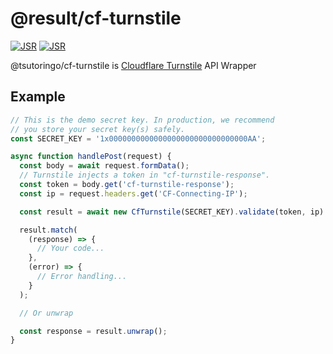 # @result/cf-turnstile
[![JSR](https://jsr.io/badges/@result/cf-turnstile)](https://jsr.io/@result/cf-turnstile)
[![JSR](https://jsr.io/badges/@result/cf-turnstile/score)](https://jsr.io/@result/cf-turnstile)

@tsutoringo/cf-turnstile is [Cloudflare Turnstile](https://developers.cloudflare.com/turnstile/) API Wrapper

## Example
```ts
// This is the demo secret key. In production, we recommend
// you store your secret key(s) safely.
const SECRET_KEY = '1x0000000000000000000000000000000AA';

async function handlePost(request) {
  const body = await request.formData();
  // Turnstile injects a token in "cf-turnstile-response".
  const token = body.get('cf-turnstile-response');
  const ip = request.headers.get('CF-Connecting-IP');

  const result = await new CfTurnstile(SECRET_KEY).validate(token, ip):

  result.match(
    (response) => {
      // Your code...
    },
    (error) => {
      // Error handling...
    }
  );

  // Or unwrap

  const response = result.unwrap();
}
```